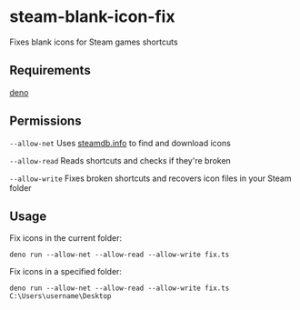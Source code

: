 # steam-blank-icon-fix
Fixes blank icons for Steam games shortcuts

## Requirements
[deno](https://deno.land/manual/getting_started/installation)

## Permissions
```--allow-net``` Uses [steamdb.info](https://steamdb.info) to find and download icons

```--allow-read``` Reads shortcuts and checks if they're broken

```--allow-write``` Fixes broken shortcuts and recovers icon files in your Steam folder

## Usage
Fix icons in the current folder:

```deno run --allow-net --allow-read --allow-write fix.ts```

Fix icons in a specified folder:

```deno run --allow-net --allow-read --allow-write fix.ts C:\Users\username\Desktop```